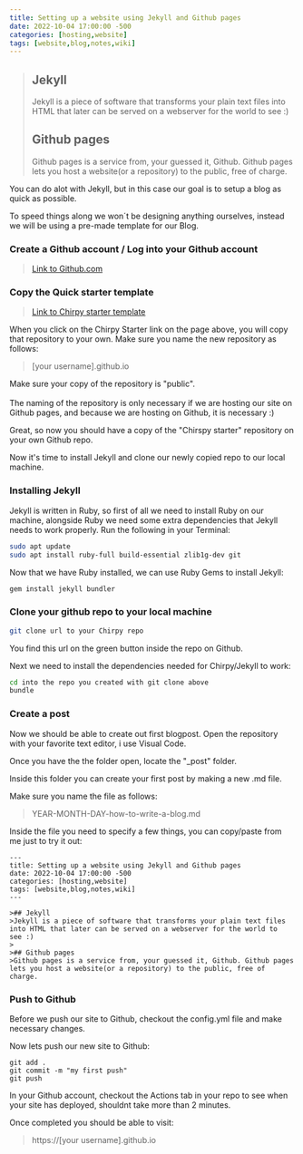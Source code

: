 ```yaml
---
title: Setting up a website using Jekyll and Github pages
date: 2022-10-04 17:00:00 -500
categories: [hosting,website]
tags: [website,blog,notes,wiki]
---
```


>## Jekyll
>Jekyll is a piece of software that transforms your plain text files into HTML that later can be served on a webserver for the world to
see :)
>
>## Github pages
>Github pages is a service from, your guessed it, Github. Github pages lets you host a website(or a repository) to the public, free of charge.

You can do alot with Jekyll, but in this case our goal is to setup a blog as quick as possible. 

To speed things along we won´t be designing anything ourselves, instead we will be using a pre-made template for our Blog. 

### Create a Github account / Log into your Github account
> [Link to Github.com](https://www.github.com)

### Copy the Quick starter template
> [Link to Chirpy starter template](https://github.com/cotes2020/jekyll-theme-chirpy#quick-start)

When you click on the Chirpy Starter link on the page above, you will copy that repository to your own. Make sure you name the new repository as follows:


> [your username].github.io

Make sure your copy of the repository is "public".<br><br>
The naming of the repository is only necessary if we are hosting our site on Github pages, and because we are hosting on Github, it is necessary :)

Great, so now you should have a copy of the "Chirspy starter" repository on your own Github repo.

Now it's time to install Jekyll and clone our newly copied repo to our local machine.

### Installing Jekyll
Jekyll is written in Ruby, so first of all we need to install Ruby on our machine, alongside Ruby we need some extra dependencies that Jekyll needs to work properly. Run the following in your Terminal:

```bash
sudo apt update 
sudo apt install ruby-full build-essential zlib1g-dev git
```
Now that we have Ruby installed, we can use Ruby Gems to install Jekyll:

```bash
gem install jekyll bundler
```

### Clone your github repo to your local machine
```bash
git clone url to your Chirpy repo
```
You find this url on the green button inside the repo on Github.

Next we need to install the dependencies needed for Chirpy/Jekyll to work:

```bash
cd into the repo you created with git clone above
bundle
```

### Create a post
Now we should be able to create out first blogpost. Open the repository with your favorite text editor, i use Visual Code.

Once you have the the folder open, locate the "_post" folder.

Inside this folder you can create your first post by making a new .md file.

Make sure you name the file as follows:

> YEAR-MONTH-DAY-how-to-write-a-blog.md

Inside the file you need to specify a few things, you can copy/paste from me just to try it out:

```
---
title: Setting up a website using Jekyll and Github pages
date: 2022-10-04 17:00:00 -500
categories: [hosting,website]
tags: [website,blog,notes,wiki]
---

>## Jekyll
>Jekyll is a piece of software that transforms your plain text files into HTML that later can be served on a webserver for the world to
see :)
>
>## Github pages
>Github pages is a service from, your guessed it, Github. Github pages lets you host a website(or a repository) to the public, free of charge.
```

### Push to Github
Before we push our site to Github, checkout the config.yml file and make necessary changes.

Now lets push our new site to Github:

```git
git add .
git commit -m "my first push"
git push
```
In your Github account, checkout the Actions tab in your repo to see when your site has deployed, shouldnt take more than 2 minutes.

Once completed you should be able to visit:

> https://[your username].github.io
